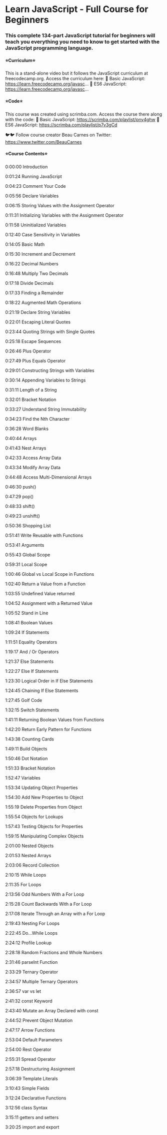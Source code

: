 # Learn JavaScript - Full Course for Beginners

### This complete 134-part JavaScript tutorial for beginners will teach you everything you need to know to get started with the JavaScript programming language.

#### ⭐️Curriculum⭐️
This is a stand-alone video but it follows the JavaScript curriculum at freecodecamp.org. Access the curriculum here:
🔗 Basic JavaScript: https://learn.freecodecamp.org/javasc...
🔗 ES6 JavaScript: https://learn.freecodecamp.org/javasc...

#### ⭐️Code⭐️
This course was created using scrimba.com. Access the course there along with the code:
🔗 Basic JavaScript: https://scrimba.com/playlist/pny4ghw
🔗 ES6 JavaScript: https://scrimba.com/playlist/p7v3gCd

🐦🐦 Follow course creator Beau Carnes on Twitter: https://www.twitter.com/BeauCarnes

#### ⭐️Course Contents⭐️

0:00:00 Introduction

0:01:24 Running JavaScript

0:04:23 Comment Your Code

0:05:56 Declare Variables

0:06:15 Storing Values with the Assignment Operator

0:11:31 Initializing Variables with the Assignment Operator

0:11:58 Uninitialized Variables

0:12:40 Case Sensitivity in Variables

0:14:05 Basic Math

0:15:30 Increment and Decrement

0:16:22 Decimal Numbers

0:16:48 Multiply Two Decimals

0:17:18 Divide Decimals

0:17:33 Finding a Remainder

0:18:22 Augmented Math Operations

0:21:19 Declare String Variables

0:22:01 Escaping Literal Quotes

0:23:44 Quoting Strings with Single Quotes

0:25:18 Escape Sequences

0:26:46 Plus Operator

0:27:49 Plus Equals Operator

0:29:01 Constructing Strings with Variables

0:30:14 Appending Variables to Strings

0:31:11 Length of a String

0:32:01 Bracket Notation

0:33:27 Understand String Immutability

0:34:23 Find the Nth Character

0:36:28 Word Blanks

0:40:44 Arrays

0:41:43 Nest Arrays

0:42:33 Access Array Data

0:43:34 Modify Array Data

0:44:48 Access Multi-Dimensional Arrays

0:46:30 push()

0:47:29 pop()

0:48:33 shift()

0:49:23 unshift()

0:50:36 Shopping List

0:51:41 Write Reusable with Functions

0:53:41 Arguments

0:55:43 Global Scope

0:59:31 Local Scope

1:00:46 Global vs Local Scope in Functions

1:02:40 Return a Value from a Function

1:03:55 Undefined Value returned

1:04:52 Assignment with a Returned Value

1:05:52 Stand in Line

1:08:41 Boolean Values

1:09:24 If Statements

1:11:51 Equality Operators

1:19:17 And / Or Operators

1:21:37 Else Statements

1:22:27 Else If Statements

1:23:30 Logical Order in If Else Statements

1:24:45 Chaining If Else Statements

1:27:45 Golf Code

1:32:15 Switch Statements

1:41:11 Returning Boolean Values from Functions

1:42:20 Return Early Pattern for Functions

1:43:38 Counting Cards

1:49:11 Build Objects

1:50:46 Dot Notation

1:51:33 Bracket Notation

1:52:47 Variables

1:53:34 Updating Object Properties

1:54:30 Add New Properties to Object

1:55:19 Delete Properties from Object

1:55:54 Objects for Lookups

1:57:43 Testing Objects for Properties

1:59:15 Manipulating Complex Objects

2:01:00 Nested Objects

2:01:53 Nested Arrays

2:03:06 Record Collection

2:10:15 While Loops

2:11:35 For Loops

2:13:56 Odd Numbers With a For Loop

2:15:28 Count Backwards With a For Loop

2:17:08 Iterate Through an Array with a For Loop

2:19:43 Nesting For Loops

2:22:45 Do...While Loops

2:24:12 Profile Lookup

2:28:18 Random Fractions and Whole Numbers

2:31:46 parseInt Function

2:33:29 Ternary Operator

2:34:57 Multiple Ternary Operators

2:36:57 var vs let

2:41:32 const Keyword

2:43:40 Mutate an Array Declared with const

2:44:52 Prevent Object Mutation

2:47:17 Arrow Functions

2:53:04 Default Parameters

2:54:00 Rest Operator

2:55:31 Spread Operator

2:57:18 Destructuring Assignment

3:06:39 Template Literals

3:10:43 Simple Fields

3:12:24 Declarative Functions

3:12:56 class Syntax

3:15:11 getters and setters

3:20:25 import and export
